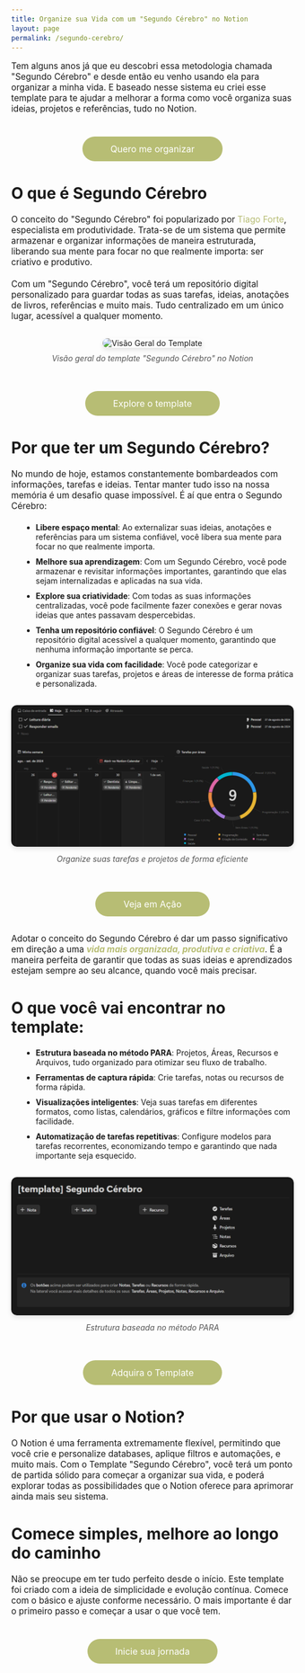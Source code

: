 ```yaml
---
title: Organize sua Vida com um "Segundo Cérebro" no Notion
layout: page
permalink: /segundo-cerebro/
---
```


<style>
    h2, h3 {
      text-align: left;
    }

    h1 {
      font-size: 2.5em;
      margin-bottom: 20px;
      text-align: center;
    }

    h2 {
      font-size: 2em;
      margin-top: 40px;
      margin-bottom: 20px;
    }

    p {
      font-size: 1.1em;
      margin-bottom: 20px;
    }

    a {
      color: #b7bd74;
      text-decoration: none;
    }

    a:hover {
      text-decoration: underline;
    }

    .highlight {
      color: #b7bd74;
      text-decoration: none;
      font-style: italic;
      font-weight: bold;
    }

    .btn {
      display: inline-block;
      padding: 12px 50px;
      background-color: #b7bd74;
      color: white;
      text-decoration: none;
      border-radius: 25px;
      font-size: 16px;
      margin-top: 20px;
      transition: background-color 0.3s;
    }

    .btn:hover {
      background-color: #9a9d5e;
      color: white;
    }

    .center {
      text-align: center;
      margin-bottom: 30px;
    }

    ul {
      list-style-type: disc;
      margin-left: 20px;
      margin-bottom: 20px;
    }

    ul li {
      margin-bottom: 10px;
    }

    .image-container {
      text-align: center;
      margin: 30px 0;
    }

    .image-container img {
      max-width: 100%;
      height: auto;
      border-radius: 10px;
      box-shadow: 0 4px 8px rgba(0, 0, 0, 0.1);
    }

    .image-caption {
      font-style: italic;
      color: #555;
      margin-top: 10px;
    }
</style>

<script type="text/javascript">
	function importHotmart(){
 		var imported = document.createElement('script');
 		imported.src = 'https://static.hotmart.com/checkout/widget.min.js';
 		document.head.appendChild(imported);
		var link = document.createElement('link');
		link.rel = 'stylesheet';
		link.type = 'text/css';
		link.href = 'https://static.hotmart.com/css/hotmart-fb.min.css';
		document.head.appendChild(link);	}
 	importHotmart();
 </script>

Tem alguns anos já que eu descobri essa metodologia chamada "Segundo Cérebro" e desde então eu venho usando ela para organizar a minha vida. E baseado nesse sistema eu criei esse template para te ajudar a melhorar a forma como você organiza suas ideias, projetos e referências, tudo no Notion.

<div class="center">
    <a onclick="return false;" href="https://pay.hotmart.com/A95186009K?checkoutMode=2" class="btn hotmart-fb">Quero me organizar</a>
</div>

## O que é Segundo Cérebro

O conceito do "Segundo Cérebro" foi popularizado por <a href="https://www.youtube.com/@TiagoForte/videos" target="_blank">Tiago Forte</a>, especialista em produtividade. Trata-se de um sistema que permite armazenar e organizar informações de maneira estruturada, liberando sua mente para focar no que realmente importa: ser criativo e produtivo.

Com um "Segundo Cérebro", você terá um repositório digital personalizado para guardar todas as suas tarefas, ideias, anotações de livros, referências e muito mais. Tudo centralizado em um único lugar, acessível a qualquer momento.

<div class="image-container">
    <img src="/images/notion-overview.gif" alt="Visão Geral do Template">
    <div class="image-caption">Visão geral do template "Segundo Cérebro" no Notion</div>
</div>

<div class="center">
    <a onclick="return false;" href="https://pay.hotmart.com/A95186009K?checkoutMode=2" class="btn hotmart-fb">Explore o template</a>
</div>

## Por que ter um Segundo Cérebro?


 No mundo de hoje, estamos constantemente bombardeados com informações, tarefas e ideias. Tentar manter tudo isso na nossa memória é um desafio quase impossível. É aí que entra o Segundo Cérebro:


- **Libere espaço mental**: Ao externalizar suas ideias, anotações e referências para um sistema confiável, você libera sua mente para focar no que realmente importa.
- **Melhore sua aprendizagem**: Com um Segundo Cérebro, você pode armazenar e revisitar informações importantes, garantindo que elas sejam internalizadas e aplicadas na sua vida.
- **Explore sua criatividade**: Com todas as suas informações centralizadas, você pode facilmente fazer conexões e gerar novas ideias que antes passavam despercebidas.
- **Tenha um repositório confiável**: O Segundo Cérebro é um repositório digital acessível a qualquer momento, garantindo que nenhuma informação importante se perca.
- **Organize sua vida com facilidade**: Você pode categorizar e organizar suas tarefas, projetos e áreas de interesse de forma prática e personalizada.

<div class="image-container">
    <img src="/images/notion-tarefas.png" alt="Organização de Tarefas">
    <div class="image-caption">Organize suas tarefas e projetos de forma eficiente</div>
</div>

<div class="center">
    <a href="https://youtu.be/asFCmufrcYM?si=yOakKbI2PPpLM-3P" target="_blank" class="btn">Veja em Ação</a>
</div>

Adotar o conceito do Segundo Cérebro é dar um passo significativo em direção a uma <span class="highlight">vida mais organizada, produtiva e criativa</span>. É a maneira perfeita de garantir que todas as suas ideias e aprendizados estejam sempre ao seu alcance, quando você mais precisar.

## O que você vai encontrar no template:

- **Estrutura baseada no método PARA**: Projetos, Áreas, Recursos e Arquivos, tudo organizado para otimizar seu fluxo de trabalho.
- **Ferramentas de captura rápida**: Crie tarefas, notas ou recursos de forma rápida.
- **Visualizações inteligentes**: Veja suas tarefas em diferentes formatos, como listas, calendários, gráficos e filtre informações com facilidade.
- **Automatização de tarefas repetitivas**: Configure modelos para tarefas recorrentes, economizando tempo e garantindo que nada importante seja esquecido.

<div class="image-container">
    <img src="/images/notion-intro.png" alt="Estrutura baseada no método PARA">
    <div class="image-caption">Estrutura baseada no método PARA</div>
</div>

<div class="center">
    <a onclick="return false;" href="https://pay.hotmart.com/A95186009K?checkoutMode=2" class="btn hotmart-fb">Adquira o Template</a>
</div>

## Por que usar o Notion?

O Notion é uma ferramenta extremamente flexível, permitindo que você crie e personalize databases, aplique filtros e automações, e muito mais. Com o Template "Segundo Cérebro", você terá um ponto de partida sólido para começar a organizar sua vida, e poderá explorar todas as possibilidades que o Notion oferece para aprimorar ainda mais seu sistema.

## Comece simples, melhore ao longo do caminho

Não se preocupe em ter tudo perfeito desde o início. Este template foi criado com a ideia de simplicidade e evolução contínua. Comece com o básico e ajuste conforme necessário. O mais importante é dar o primeiro passo e começar a usar o que você tem.

<div class="center">
    <a onclick="return false;" href="https://pay.hotmart.com/A95186009K?checkoutMode=2" class="btn hotmart-fb">Inicie sua jornada</a>
</div>
